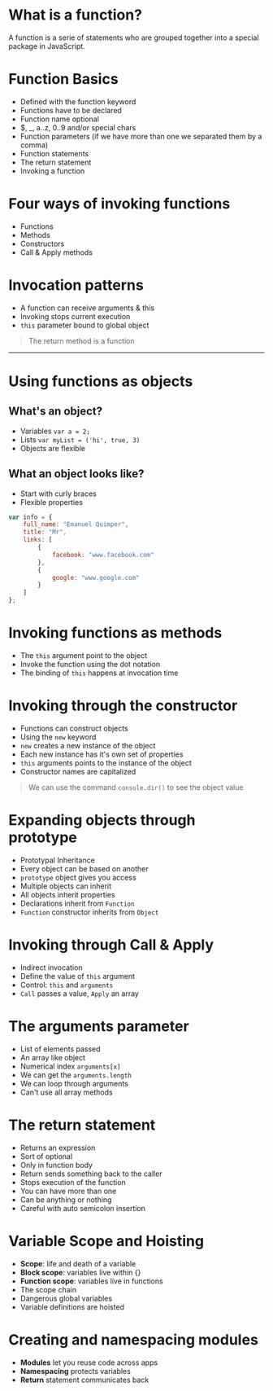 # What is a function?

A function is a serie of statements who are grouped together into a special package in
JavaScript.

# Function Basics

- Defined with the function keyword
- Functions have to be declared
- Function name optional
- $, _, a..z, 0..9 and/or special chars
- Function parameters (if we have more than one we separated them by a comma)
- Function statements
- The return statement
- Invoking a function

# Four ways of invoking functions

- Functions
- Methods
- Constructors
- Call & Apply methods

# Invocation patterns
- A function can receive arguments & this
- Invoking stops current execution
- `this` parameter bound to global object

> The return method is a function

---

# Using functions as objects

## What's an object?
- Variables `var a = 2;`
- Lists `var myList = ('hi', true, 3)`
- Objects are flexible

## What an object looks like?

- Start with curly braces
- Flexible properties

```js
var info = {
    full_name: "Emanuel Quimper",
    title: "Mr",
    links: [
        {
            facebook: "www.facebook.com"
        },
        {
            google: "www.google.com"
        }
    ]
};
```

# Invoking functions as methods

- The `this` argument point to the object
- Invoke the function using the dot notation
- The binding of `this` happens at invocation time

# Invoking through the constructor

- Functions can construct objects
- Using the `new` keyword
- `new` creates a new instance of the object
- Each new instance has it's own set of properties
- `this` arguments points to the instance of the object
- Constructor names are capitalized

> We can use the command `console.dir()` to see the object value

# Expanding objects through prototype

- Prototypal Inheritance
- Every object can be based on another
- `prototype` object gives you access
- Multiple objects can inherit
- All objects inherit properties
- Declarations inherit from `Function`
- `Function` constructor inherits from `Object`

# Invoking through Call & Apply

- Indirect invocation
- Define the value of `this` argument
- Control: `this` and `arguments`
- `Call` passes a value, `Apply` an array

# The arguments parameter

- List of elements passed
- An array like object
- Numerical index `arguments[x]`
- We can get the `arguments.length`
- We can loop through arguments
- Can't use all array methods

# The return statement

- Returns an expression
- Sort of optional
- Only in function body
- Return sends something back to the caller
- Stops execution of the function
- You can have more than one
- Can be anything or nothing
- Careful with auto semicolon insertion

# Variable Scope and Hoisting

- **Scope**: life and death of a variable
- **Block scope**: variables live within {}
- **Function scope**: variables live in functions
- The scope chain
- Dangerous global variables
- Variable definitions are hoisted

# Creating and namespacing modules

- **Modules** let you reuse code across apps
- **Namespacing** protects variables
- **Return** statement communicates back

